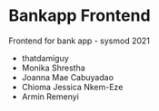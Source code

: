 # Bankapp Frontend
Frontend for bank app - sysmod 2021

- thatdamiguy
- Monika Shrestha 
- Joanna Mae Cabuyadao
- Chioma Jessica Nkem-Eze
- Armin Remenyi

